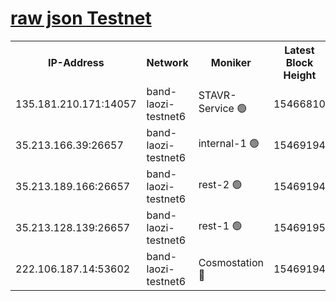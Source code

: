 
[raw json Testnet](https://rpc-check.bandt.stavr.tech/bandt/rpcbandt_result.json)
=

<table><tr><th>IP-Address</th><th>Network</th><th>Moniker</th><th>Latest Block Height</th><th>Earliest Block Height</th><th>Catching Up</th><th>Tx Index</th><th>Voting Power</th><th>Scan Time</th></tr><tr><td>135.181.210.171:14057</td><td>band-laozi-testnet6</td><td>STAVR-Service 🟢</td><td>15466810</td><td>15322501</td><td>False</td><td>on</td><td>0</td><td>2024-02-02T19:07:29.455464120UTC</td></tr><tr><td>35.213.166.39:26657</td><td>band-laozi-testnet6</td><td>internal-1 🟢</td><td>15469194</td><td>15369194</td><td>False</td><td>on</td><td>0</td><td>2024-02-02T19:07:31.859425186UTC</td></tr><tr><td>35.213.189.166:26657</td><td>band-laozi-testnet6</td><td>rest-2 🟢</td><td>15469194</td><td>15369194</td><td>False</td><td>on</td><td>0</td><td>2024-02-02T19:07:32.748588312UTC</td></tr><tr><td>35.213.128.139:26657</td><td>band-laozi-testnet6</td><td>rest-1 🟢</td><td>15469195</td><td>15369195</td><td>False</td><td>on</td><td>0</td><td>2024-02-02T19:07:35.672286181UTC</td></tr><tr><td>222.106.187.14:53602</td><td>band-laozi-testnet6</td><td>Cosmostation 🔴</td><td>15469194</td><td>15423001</td><td>False</td><td>on</td><td>2203623</td><td>2024-02-02T19:07:30.832853909UTC</td></tr></table>
